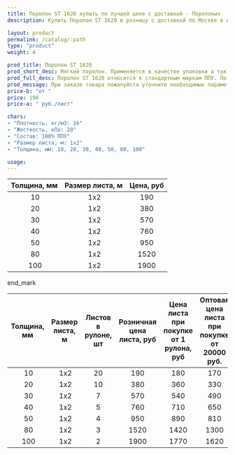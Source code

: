 ```yaml
---
title: Поролон ST 1620 купить по лучшей цене с доставкой - Поролоныч
description: Купить Поролон ST 1620 в розницу с доставкой по Москве в интернет-магазине Поролоныча.

layout: product
permalink: /catalog/:path
type: "product"
weight: 4

prod_title: Поролон ST 1620
prod_short_desc: Мягкий поролон. Применяется в качестве упаковки а так же для изготовления подголовников, боковин и спинок мягкой мебели.
prod_full_desc: Поролон ST 1620 относится к стандартным маркам ППУ. По соотношению цена-качество не имеет аналогов. Используется в качестве упаковки, обивки мебели, акустики.
prod_message: При заказе товара пожалуйста уточните необходимые параметры (толщина и количество листов).
price-b: "от "
price: 190
price-a: " руб./лист"

chars:
- "Плотность, кг/м3: 16"
- "Жесткость, кПа: 20"
- "Состав: 100% ППУ"
- "Размер листа, м: 1х2"
- "Толщина, мм: 10, 20, 30, 40, 50, 80, 100"

usage:
---
```

| Толщина, мм | Размер листа, м |Цена, руб
|:-----------:|:---------------:|:--------:|
 10| 1х2|190
 20| 1х2|380
 30| 1х2|570
 40| 1х2|760
 50| 1х2|950
 80| 1х2|1520
 100| 1х2|1900

end_mark

| Толщина, мм | Размер листа, м | Листов в рулоне, шт | Розничная цена листа, руб | Цена листа при покупке от 1 рулона, руб | Оптовая цена листа при покупке от 20000 руб. |
|:-----------:|:---------------:|:-------------------:|:---------------------------:|:-----------------------------------------:|:----------------------------------------------:|
 10| 1х2|20|190|180|170
 20| 1х2|10|380|360|330
 30| 1х2|7|570|540|490
 40| 1х2|5|760|710|650
 50| 1х2|4|950|890|810
 80| 1х2|3|1520|1420|1300
 100| 1х2|2|1900|1770|1620